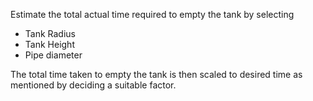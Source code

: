 Estimate the total actual time required to empty the tank by selecting

* Tank Radius
* Tank Height
* Pipe diameter

The total time taken to empty the tank is then scaled to desired time as mentioned by deciding a suitable factor.